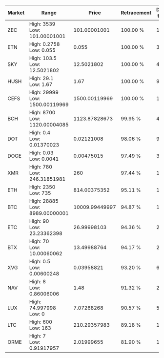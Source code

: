 | Market | Range | Price| Retracement | Doubles to 50% |
| --- | --- | --- | --- | --- |
| ZEC | High: 3539<br />Low: 101.00001001 | 101.00001001 | 100.00 % | 18.02 |
| ETN | High: 0.2758<br />Low: 0.055 | 0.055 | 100.00 % | 3.01 |
| SKY | High: 103.5<br />Low: 12.5021802 | 12.5021802 | 100.00 % | 4.64 |
| HUSH | High: 29.1<br />Low: 1.67 | 1.67 | 100.00 % | 9.21 |
| CEFS | High: 29999<br />Low: 1500.00119969 | 1500.00119969 | 100.00 % | 10.50 |
| BCH | High: 8700<br />Low: 1120.00004085 | 1123.87828673 | 99.95 % | 4.37 |
| DOT | High: 0.4<br />Low: 0.01370023 | 0.02121008 | 98.06 % | 9.75 |
| DOGE | High: 0.03<br />Low: 0.0041 | 0.00475015 | 97.49 % | 3.59 |
| XMR | High: 780<br />Low: 246.31851981 | 260 | 97.44 % | 1.97 |
| ETH | High: 2350<br />Low: 735 | 814.00375352 | 95.11 % | 1.89 |
| BTC | High: 28885<br />Low: 8989.00000001 | 10009.99449997 | 94.87 % | 1.89 |
| ETC | High: 90<br />Low: 23.23362398 | 26.99998103 | 94.36 % | 2.10 |
| BTX | High: 70<br />Low: 10.00060062 | 13.49988764 | 94.17 % | 2.96 |
| XVG | High: 0.5<br />Low: 0.00600248 | 0.03958821 | 93.20 % | 6.39 |
| NAV | High: 8<br />Low: 0.86006006 | 1.48 | 91.32 % | 2.99 |
| LUX | High: 74.997998<br />Low: 0 | 7.07268268 | 90.57 % | 5.30 |
| LTC | High: 600<br />Low: 163 | 210.29357983 | 89.18 % | 1.81 |
| ORME | High: 7<br />Low: 0.91917957 | 2.01999655 | 81.90 % | 1.96 |
